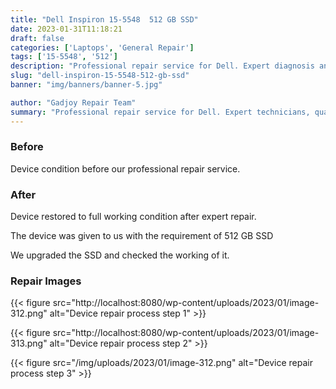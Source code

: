 ```yaml
---
title: "Dell Inspiron 15-5548  512 GB SSD"
date: 2023-01-31T11:18:21
draft: false
categories: ['Laptops', 'General Repair']
tags: ['15-5548', '512']
description: "Professional repair service for Dell. Expert diagnosis and quality repairs in Bangalore."
slug: "dell-inspiron-15-5548-512-gb-ssd"
banner: "img/banners/banner-5.jpg"

author: "Gadjoy Repair Team"
summary: "Professional repair service for Dell. Expert technicians, quality parts, warranty included."
---
```


### Before

Device condition before our professional repair service.

### After

Device restored to full working condition after expert repair.

The device was given to us with the requirement of 512 GB SSD

We upgraded the SSD and checked the working of it.

### Repair Images

{{< figure src="http://localhost:8080/wp-content/uploads/2023/01/image-312.png" alt="Device repair process step 1" >}}

{{< figure src="http://localhost:8080/wp-content/uploads/2023/01/image-313.png" alt="Device repair process step 2" >}}

{{< figure src="/img/uploads/2023/01/image-312.png" alt="Device repair process step 3" >}}

